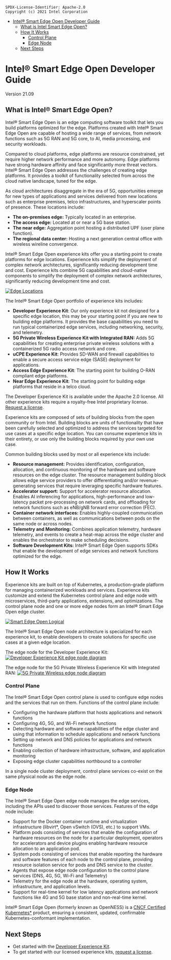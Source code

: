 ```text
SPDX-License-Identifier: Apache-2.0
Copyright (c) 2021 Intel Corporation
```
- [Intel® Smart Edge Open Developer Guide](#intel-smart-edge-open-developer-guide)
  - [What is Intel Smart Edge Open?](#what-is-intel-smart-edge-open)
  - [How It Works](#how-it-works)
      - [Control Plane](#control-plane)
      - [Edge Node](#edge-node)
  - [Next Steps](#next-steps)

# Intel® Smart Edge Open Developer Guide
Version 21.09 

## What is Intel® Smart Edge Open?
Intel® Smart Edge Open is an edge computing software toolkit that lets you build platforms optimized for the edge. 
Platforms created with Intel® Smart Edge Open are capable of hosting a wide range of services, from network functions such as 5G RAN and 5G core, to AI, media processing, and security workloads.

Compared to cloud platforms, edge platforms are resource constrained, yet require higher network performance and more autonomy. Edge platforms have strong hardware affinity and face significantly more threat vectors. Intel® Smart Edge Open addresses the challenges of creating edge platforms. It provides a toolkit of functionality selected from across the cloud native landscape, tuned for the edge.  

As cloud architectures disaggregate in the era of 5G, opportunities emerge for new types of applications and services delivered from new locations such as enterprise premises, telco infrastructures, and hyperscaler points of presence. These locations include:
- **The on-premises edge:** Typically located in an enterprise.
- **The access edge:** Located at or near a 5G base station.
- **The near edge:** Aggregation point hosting a distributed UPF (user plane function).
- **The regional data center:** Hosting a next generation central office with wireless wireline convergence.

Intel® Smart Edge Open experience kits offer you a starting point to create platforms for edge locations. Experience kits simplify the deployment of complex network architectures, significantly reducing development time and cost. Experience kits combine 5G capabilities and cloud-native components to simplify the deployment of complex network architectures, significantly reducing development time and cost.

[![Edge Locations](images/overview1.png)]({{site.baseurl}}/images/overview1.png) 

The Intel® Smart Edge Open portfolio of experience kits includes:
- **Developer Experience Kit**: Our only experience kit not designed for a specific edge location, this may be your starting point if you are new to building edge platforms. It provides the base capabilities you need to run typical containerized edge services, including networking, security, and telemetry. 
- **5G Private Wireless Experience Kit with Integrated RAN:** Adds 5G capabilities for creating enterprise private wireless solutions with a containerized 5G radio access network and core. 
- **uCPE Experience Kit**: Provides SD-WAN and firewall capabilities to enable a secure access service edge (SASE) deployment for applications. 
- **Access Edge Experience Kit**: The starting point for building O-RAN compliant edge platforms. 
- **Near Edge Experience Kit**: The starting point for building edge platforms that reside in a telco cloud.

The Developer Experience Kit is available under the Apache 2.0 license. All other experience kits require a royalty-free Intel proprietary license. [Request a license](https://smart-edge-open.github.io/intel-smart-edge-open/request-license/).

Experience kits are composed of sets of building blocks from the open community or from Intel. Building blocks are units of functionality that have been carefully selected and optimized to address the services targeted for use cases at a specific edge location. You can consume experience kits in their entirety, or use only the building blocks required by your own use case.

Common building blocks used by most or all experience kits include:
- **Resource management:** Provides identification, configuration, allocation, and continuous monitoring of the hardware and software resources on the edge cluster. The resource management building block allows edge service providers to offer differentiating and/or revenue-generating services that require leveraging specific hardware features.
- **Accelerator support:** Support for accelerator resource allocation. Enables AI inferencing for applications, high-performance and low-latency packet pre-processing on network cards, and offloading for network functions such as eNB/gNB forward error correction (FEC).
- **Container network interfaces:** Enables highly-coupled communication between containers, as well as communications between pods on the same node or across nodes.
- **Telemetry and Monitoring:** Combines application telemetry, hardware telemetry, and events to create a heat-map across the edge cluster and enables the orchestrator to make scheduling decisions.
- **Software Development Kits:** Intel® Smart Edge Open supports SDKs that enable the development of edge services and network functions optimized for the edge.

## How It Works				

Experience kits are built on top of Kubernetes, a production-grade platform for managing containerized workloads and services. Experience kits customize and extend the Kubernetes control plane and edge node with microservices, third-party applications, extensions, and optimizations. The control plane node and one or more edge nodes form an Intel® Smart Edge Open edge cluster. 

[![Smart Edge Open Logical](images/seo-node.png)]({{site.baseurl}}/images/seo-node.png)

The Intel® Smart Edge Open node architecture is specialized for each experience kit, to enable developers to create solutions for specific use cases at a given edge location.

The edge node for the Developer Experience Kit:
[![Developer Experience Kit edge node diagram](/experience-kits/images/dek-component-diagram.png)]({{site.baseurl}}/images/dek-component-diagram.png)

The edge node for the 5G Private Wireless Experience Kit with Integrated RAN:
[![5G Private Wireless edge node diagram](images/pwek-aio.drawio.png)]({{site.baseurl}}/images/pwek-aio.drawio.png)

### Control Plane

The Intel® Smart Edge Open control plane is used to configure edge nodes and the services that run on them. Functions of the control plane include:

- Configuring the hardware platform that hosts applications and network functions
- Configuring 4G, 5G, and Wi-Fi network functions
- Detecting hardware and software capabilities of the edge cluster and using that information to schedule applications and network functions
- Setting up network and DNS policies for applications and network functions
- Enabling collection of hardware infrastructure, software, and application monitoring
- Exposing edge cluster capabilities northbound to a controller
  

In a single node cluster deployment, control plane services co-exist on the same physical node as the edge node. 

### Edge Node
The Intel® Smart Edge Open edge node manages the edge services, including the APIs used to discover those services. Features of the edge node include:

- Support for the Docker container runtime and virtualization infrastructure (libvirt*, Open vSwitch (OVS), etc.) to support VMs. 
- Platform pods consisting of services that enable the configuration of hardware resources on the node for a particular deployment, operators for accelerators and device plugins enabling hardware resource allocation to an application pod.
- System pods consisting of services that enable reporting the hardware and software features of each node to the control plane, providing resource isolation service for pods and DNS service to the cluster.
- Agents that expose edge node configuration to the control plane services (DNS, 4G, 5G, Wi-Fi and Telemetry)
- Telemetry for the edge node at the hardware, operating system, infrastructure, and application levels.
- Support for real-time kernel for low latency applications and network functions like 4G and 5G base station and non-real-time kernel.

Intel® Smart Edge Open (formerly known as OpenNESS) is a [CNCF Certified Kubernetes*](https://landscape.cncf.io/card-mode?organization=intel&selected=open-ness) product, ensuring a consistent, updated, confirmable Kubernetes-conformant implementation.

## Next Steps
- Get started with the [Developer Experience Kit](/experience-kits/developer-experience-kit.md). 
- To get started with our licensed experience kits, [request a license](https://smart-edge-open.github.io/intel-smart-edge-open/request-license/).

